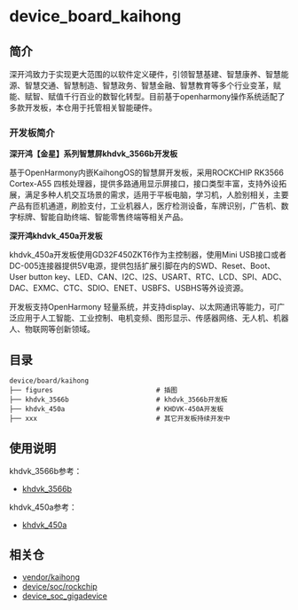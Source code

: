 # device_board_kaihong

## 简介

深开鸿致力于实现更大范围的以软件定义硬件，引领智慧基建、智慧康养、智慧能源、智慧交通、智慧制造、智慧政务、智慧金融、智慧教育等多个行业变革，赋能、赋智、赋值千行百业的数智化转型。目前基于openharmony操作系统适配了多款开发板，本仓用于托管相关智能硬件。

### 开发板简介

**深开鸿【金星】系列智慧屏khdvk_3566b开发板**

基于OpenHarmony内嵌KaihongOS的智慧屏开发板，采用ROCKCHIP RK3566 Cortex-A55 四核处理器，提供多路通用显示屏接口，接口类型丰富，支持外设拓展，满足多种人机交互场景的需求，适用于平板电脑，学习机，人脸别相关，主要产品有匝机通道，刷脸支付，工业机器人，医疗检测设备，车牌识别，广告机、数字标牌、智能自助终端、智能零售终端等相关产品。

**深开鸿khdvk_450a开发板**

khdvk_450a开发板使用GD32F450ZKT6作为主控制器，使用Mini USB接口或者DC-005连接器提供5V电源，提供包括扩展引脚在内的SWD、Reset、Boot、User button key、LED、CAN、I2C、I2S、USART、RTC、LCD、SPI、ADC、DAC、EXMC、CTC、SDIO、ENET、USBFS、USBHS等外设资源。

开发板支持OpenHarmony 轻量系统，并支持display、以太网通讯等能力，可广泛应用于人工智能、工业控制、电机变频、图形显示、传感器网络、无人机、机器人、物联网等创新领域。

## 目录

```
device/board/kaihong
├── figures                          # 插图
├── khdvk_3566b                      # khdvk_3566b开发板
├── khdvk_450a                       # KHDVK-450A开发板
├── xxx                              # 其它开发板持续开发中
```

## 使用说明

khdvk_3566b参考：

- [khdvk_3566b](khdvk_3566b/README_zh.md)

khdvk_450a参考：

- [khdvk_450a](khdvk_450a/README_zh.md)

## 相关仓

- [vendor/kaihong](https://gitee.com/openharmony-sig/vendor_kaihong)
- [device/soc/rockchip](https://gitee.com/openharmony-sig/device_soc_rockchip)
- [device_soc_gigadevice](https://gitee.com/openharmony-sig/device_soc_gigadevice)